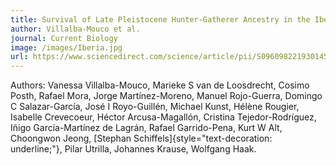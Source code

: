 ```yaml
---
title: Survival of Late Pleistocene Hunter-Gatherer Ancestry in the Iberian Peninsula
author: Villalba-Mouco et al.
journal: Current Biology
image: /images/Iberia.jpg
url: https://www.sciencedirect.com/science/article/pii/S0960982219301459
---
```


Authors: Vanessa Villalba-Mouco, Marieke S van de Loosdrecht, Cosimo Posth, Rafael Mora, Jorge Martínez-Moreno, Manuel Rojo-Guerra, Domingo C Salazar-García, José I Royo-Guillén, Michael Kunst, Hélène Rougier, Isabelle Crevecoeur, Héctor Arcusa-Magallón, Cristina Tejedor-Rodríguez, Iñigo García-Martínez de Lagrán, Rafael Garrido-Pena, Kurt W Alt, Choongwon Jeong, [Stephan Schiffels]{style="text-decoration: underline;"}, Pilar Utrilla, Johannes Krause, Wolfgang Haak.
